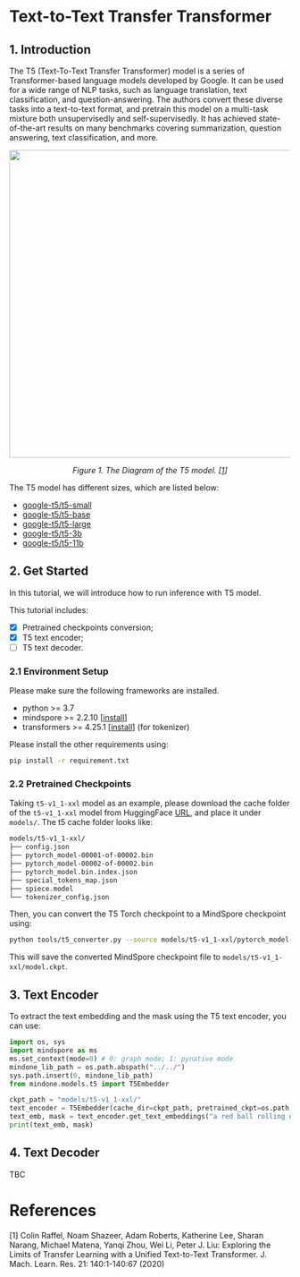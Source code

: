 # Text-to-Text Transfer Transformer

## 1. Introduction

The T5 (Text-To-Text Transfer Transformer) model is a series of Transformer-based language models developed by Google. It can be used for a wide range of NLP tasks, such as language translation, text classification, and question-answering. The authors convert these diverse tasks into a text-to-text format, and pretrain this model on a multi-task mixture both unsupervisedly and self-supervisedly. It has achieved state-of-the-art results on many benchmarks covering summarization, question answering, text classification, and more.


<p align="center">
  <img src="https://raw.githubusercontent.com/wtomin/mindone-assets/main/t5/T5-diagram.PNG" width=550 />
</p>
<p align="center">
  <em> Figure 1. The Diagram of the T5 model. [<a href="#references">1</a>] </em>
</p>

The T5 model has different sizes, which are listed below:

- [google-t5/t5-small](https://huggingface.co/google-t5/t5-small)
- [google-t5/t5-base](https://huggingface.co/google-t5/t5-base)
- [google-t5/t5-large](https://huggingface.co/google-t5/t5-large)
- [google-t5/t5-3b](https://huggingface.co/google-t5/t5-3b)
- [google-t5/t5-11b](https://huggingface.co/google-t5/t5-11b)

## 2. Get Started
In this tutorial, we will introduce how to run inference with T5 model.

This tutorial includes:
- [x] Pretrained checkpoints conversion;
- [x] T5 text encoder;
- [ ] T5 text decoder.

### 2.1 Environment Setup


Please make sure the following frameworks are installed.

- python >= 3.7
- mindspore >= 2.2.10  [[install](https://www.mindspore.cn/install)]
- transformers >= 4.25.1 [[install](https://github.com/huggingface/transformers)] (for tokenizer)

Please install the other requirements using:
```bash
pip install -r requirement.txt
```
### 2.2 Pretrained Checkpoints

Taking `t5-v1_1-xxl` model as an example, please download the cache folder of the `t5-v1_1-xxl` model from HuggingFace [URL](https://huggingface.co/DeepFloyd/t5-v1_1-xxl/tree/main), and place it under `models/`. The t5 cache folder looks like:

```bash
models/t5-v1_1-xxl/
├── config.json
├── pytorch_model-00001-of-00002.bin
├── pytorch_model-00002-of-00002.bin
├── pytorch_model.bin.index.json
├── special_tokens_map.json
├── spiece.model
└── tokenizer_config.json
```

Then, you can convert the T5 Torch checkpoint to a MindSpore checkpoint using:

```bash
python tools/t5_converter.py --source models/t5-v1_1-xxl/pytorch_model-00001-of-00002.bin  models/t5-v1_1-xxl/pytorch_model-00002-of-00002.bin --target models/t5-v1_1-xxl/model.ckpt
```
This will save the converted MindSpore checkpoint file to `models/t5-v1_1-xxl/model.ckpt`.

## 3. Text Encoder

To extract the text embedding and the mask using the T5 text encoder, you can use:

```python
import os, sys
import mindspore as ms
ms.set_context(mode=0) # 0: graph mode; 1: pynative mode
mindone_lib_path = os.path.abspath("../../")
sys.path.insert(0, mindone_lib_path)
from mindone.models.t5 import T5Embedder

ckpt_path = "models/t5-v1_1-xxl/"
text_encoder = T5Embedder(cache_dir=ckpt_path, pretrained_ckpt=os.path.join(ckpt_path, "model.ckpt"))
text_emb, mask = text_encoder.get_text_embeddings("a red ball rolling on the ground.")
print(text_emb, mask)
```


## 4. Text Decoder

TBC


# References

[1] Colin Raffel, Noam Shazeer, Adam Roberts, Katherine Lee, Sharan Narang, Michael Matena, Yanqi Zhou, Wei Li, Peter J. Liu: Exploring the Limits of Transfer Learning with a Unified Text-to-Text Transformer. J. Mach. Learn. Res. 21: 140:1-140:67 (2020)
